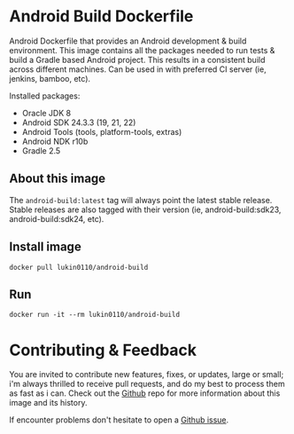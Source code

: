 Android Build Dockerfile
========================

Android Dockerfile that provides an Android development &amp; build environment. This image contains all the packages
needed to run tests & build a Gradle based Android project. This results in a consistent build across different 
machines. Can be used in with preferred CI server (ie, jenkins, bamboo, etc).

Installed packages:

* Oracle JDK 8
* Android SDK 24.3.3 (19, 21, 22)
* Android Tools (tools, platform-tools, extras)
* Android NDK r10b
* Gradle 2.5

## About this image

The `android-build:latest` tag will always point the latest stable release. Stable releases are also tagged with their
version (ie, android-build:sdk23,  android-build:sdk24, etc).

## Install image
```
docker pull lukin0110/android-build
```

## Run
```
docker run -it --rm lukin0110/android-build
```

# Contributing & Feedback

You are invited to contribute new features, fixes, or updates, large or small; i'm always thrilled to receive pull
requests, and do my best to process them as fast as i can. Check out the
[Github](https://github.com/lukin0110/docker-android-build) repo for more information about this image and its history.

If encounter problems don't hesitate to open a [Github issue](https://github.com/lukin0110/docker-android-build/issues).
